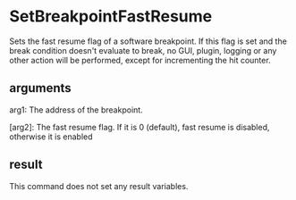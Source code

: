 # SetBreakpointFastResume

Sets the fast resume flag of a software breakpoint. If this flag is set and the break condition doesn't evaluate to break, no GUI, plugin, logging or any other action will be performed, except for incrementing the hit counter.

## arguments

arg1: The address of the breakpoint.

\[arg2\]: The fast resume flag. If it is 0 (default), fast resume is disabled, otherwise it is enabled

## result

This command does not set any result variables.
